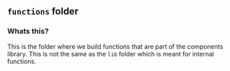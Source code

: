 ## `functions` folder

### Whats this?

This is the folder where we build functions that are part of the components library. This is not the same as the `lib` folder which is meant for internal functions.
